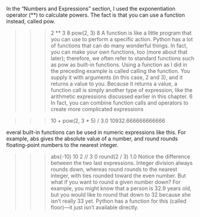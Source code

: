 In the “Numbers and Expressions” section, I used the exponentiation operator (**) to calculate powers. The
fact is that you can use a function instead, called pow.
>>> 2 ** 3
8
>>> pow(2, 3)
8
A function is like a little program that you can use to perform a specific action. Python has a lot of functions
that can do many wonderful things. In fact, you can make your own functions, too (more about that later);
therefore, we often refer to standard functions such as pow as built-in functions.
Using a function as I did in the preceding example is called calling the function. You supply it with
arguments (in this case, 2 and 3), and it returns a value to you. Because it returns a value, a function call is
simply another type of expression, like the arithmetic expressions discussed earlier in this chapter. 6 In fact, you
can combine function calls and operators to create more complicated expressions

>>> 10 + pow(2, 3 * 5) / 3.0
10932.666666666666

everal built-in functions can be used in numeric expressions like this. For example, abs gives the absolute
value of a number, and round rounds floating-point numbers to the nearest integer.
>>> abs(-10)
10
>>> 2 // 3
0
>>> round(2 / 3)
1.0
Notice the difference between the two last expressions. Integer division always rounds down, whereas round
rounds to the nearest integer, with ties rounded toward the even number. But what if you want to round a
given number down? For example, you might know that a person is 32.9 years old, but you would like to
round that down to 32 because she isn’t really 33 yet. Python has a function for this (called floor)—it just
isn’t available directly.
